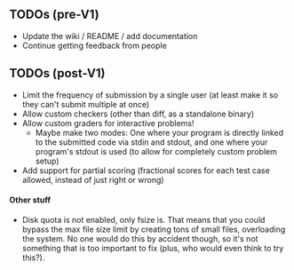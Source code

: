 ## TODOs (pre-V1)
 - Update the wiki / README / add documentation
 - Continue getting feedback from people

## TODOs (post-V1)
 - Limit the frequency of submission by a single user (at least make it so they can't submit multiple at once)
 - Allow custom checkers (other than diff, as a standalone binary)
 - Allow custom graders for interactive problems!
   - Maybe make two modes: One where your program is directly linked to the submitted code via stdin and stdout, and one where your program's stdout is used (to allow for completely custom problem setup)
 - Add support for partial scoring (fractional scores for each test case allowed, instead of just right or wrong)

#### Other stuff
 - Disk quota is not enabled, only fsize is. That means that you could bypass the max file size limit by creating tons of small files, overloading the system. No one would do this by accident though, so it's not something that is too important to fix (plus, who would even think to try this?).

